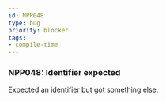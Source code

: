 ```yaml
---
id: NPP048
type: bug
priority: blocker
tags:
- compile-time 
---
```


### NPP048: Identifier expected
Expected an identifier but got something else.
